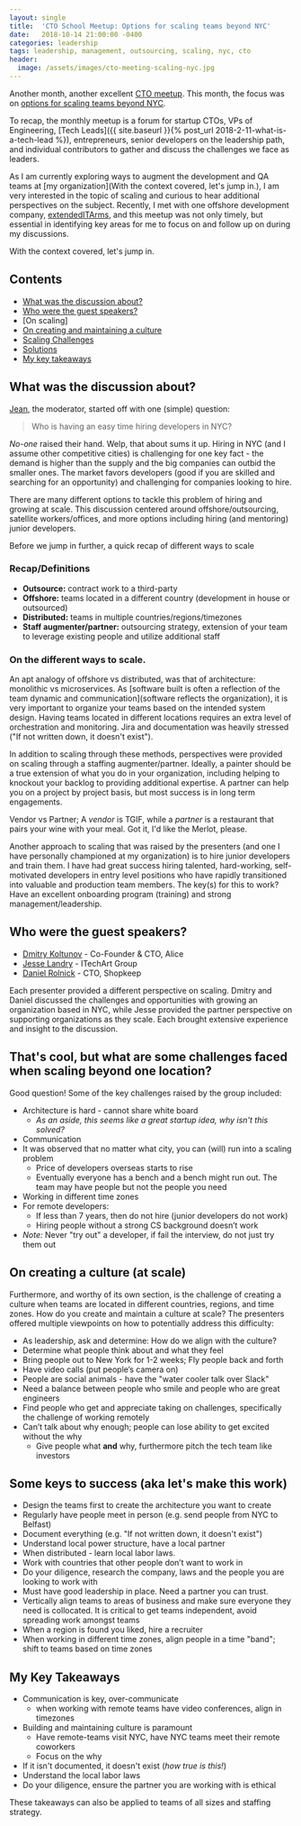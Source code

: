 ```yaml
---
layout: single
title:  'CTO School Meetup: Options for scaling teams beyond NYC'
date:   2018-10-14 21:00:00 -0400
categories: leadership
tags: leadership, management, outsourcing, scaling, nyc, cto
header:
  image: /assets/images/cto-meeting-scaling-nyc.jpg
---
```

Another month, another excellent [CTO meetup](https://www.meetup.com/ctoschool/). This month, the focus was on [options for scaling teams beyond NYC](https://www.meetup.com/ctoschool/events/llrrbqyxnblb/).

To recap, the monthly meetup is a forum for startup CTOs, VPs of Engineering, [Tech Leads]({{ site.baseurl }}{% post_url 2018-2-11-what-is-a-tech-lead %}), entrepreneurs, senior developers on the leadership path, and individual contributors to gather and discuss the challenges we face as leaders.

As I am currently exploring ways to augment the development and QA teams at [my organization](With the context covered, let's jump in.), I am very interested in the topic of scaling and curious to hear additional perspectives on the subject. Recently, I met with one offshore development company, [extendedITArms](http://extendeditarms.com), and this meetup was not only timely, but essential in identifying key areas for me to focus on and follow up on during my discussions.

With the context covered, let's jump in.

## Contents
- [What was the discussion about?](#what-was-the-presentation-about)
- [Who were the guest speakers?](#who-were-the-guest-speakers)
- [On scaling]
- [On creating and maintaining a culture](foo)
- [Scaling Challenges](#assorted-musings-and-tidbits)
- [Solutions](foo)
- [My key takeaways](#my-key-takeaways)

## What was the discussion about?
[Jean](https://www.linkedin.com/in/jbarmash), the moderator, started off with one (simple) question:

> Who is having an easy time hiring developers in NYC?

_No-one_ raised their hand.  Welp, that about sums it up. Hiring in NYC (and I assume other competitive cities) is challenging for one key fact - the demand is higher than the supply and the big companies can outbid the smaller ones. The market favors developers (good if you are skilled and searching for an opportunity) and challenging for companies looking to hire.

There are many different options to tackle this problem of hiring and growing at scale.  This discussion centered around offshore/outsourcing, satellite workers/offices, and more options including hiring (and mentoring) junior developers.

Before we jump in further, a quick recap of different ways to scale

### Recap/Definitions
- **Outsource:** contract work to a third-party
- **Offshore:** teams located in a different country (development in house or outsourced)
- **Distributed:** teams in multiple countries/regions/timezones
- **Staff augmenter/partner:** outsourcing strategy, extension of your team to leverage existing people and utilize additional staff

### On the different ways to scale.
An apt analogy of offshore vs distributed, was that of architecture: monolithic vs microservices.  As [software built is often a reflection of the team dynamic and communication](software reflects the organization), it is very important to organize your teams based on the intended system design.  Having teams located in different locations requires an extra level of orchestration and monitoring.  Jira and documentation was heavily stressed ("If not written down, it doesn't exist").

In addition to scaling through these methods, perspectives were provided on scaling through a staffing augmenter/partner.  Ideally, a painter should be a true extension of what you do in your organization, including helping to knockout your backlog to providing additional expertise.  A partner can help you on a project by project basis, but most success is in long term engagements.

Vendor vs Partner; A _vendor_ is TGIF, while a _partner_ is a restaurant that pairs your wine with your meal. Got it, I'd like the Merlot, please.

Another approach to scaling that was raised by the presenters (and one I have personally championed at my organization) is to hire junior developers and train them.  I have had great success hiring talented, hard-working, self-motivated developers in entry level positions who have rapidly transitioned into valuable and production team members.  The key(s) for this to work?  Have an excellent onboarding program (training) and strong management/leadership.

## Who were the guest speakers?
- [Dmitry Koltunov](https://www.linkedin.com/in/dmitry-koltunov-cfa-0598241/) - Co-Founder & CTO, Alice
- [Jesse Landry](https://www.linkedin.com/in/jesselandry/) - ITechArt Group
- [Daniel Rolnick](https://www.linkedin.com/in/daniel-rolnick-6a36922) - CTO, Shopkeep  

Each presenter provided a different perspective on scaling. Dmitry and Daniel discussed the challenges and opportunities with growing an organization based in NYC, while Jesse provided the partner perspective on supporting organizations as they scale.  Each brought extensive experience and insight to the discussion.

## That's cool, but what are some challenges faced when scaling beyond one location?
Good question!  Some of the key challenges raised by the group included:
- Architecture is hard - cannot share white board
  - _As an aside, this seems like a great startup idea, why isn't this solved?_
- Communication
- It was observed that no matter what city, you can (will) run into a scaling problem
  - Price of developers overseas starts to rise
  - Eventually everyone has a bench and a bench might run out. The team may have people but not the people you need
- Working in different time zones
- For remote developers:
  - If less than 7 years, then do not hire (junior developers do not work)
  - Hiring people without a strong CS background doesn’t work
- *Note:* Never "try out" a developer, if fail the interview, do not just try them out

## On creating a culture (at scale)
Furthermore, and worthy of its own section, is the challenge of creating a culture when teams are located in different countries, regions, and time zones. How do you create and maintain a culture at scale? The presenters offered multiple viewpoints on how to potentially address this difficulty:
- As leadership, ask and determine: How do we align with the culture?
- Determine what people think about and what they feel
- Bring people out to New York for 1-2 weeks; Fly people back and forth
- Have video calls (put people’s camera on)
- People are social animals - have the "water cooler talk over Slack"
- Need a balance between people who smile and people who are great engineers
- Find people who get and appreciate taking on challenges, specifically the challenge of working remotely
- Can’t talk about why enough; people can lose ability to get excited without the why
  - Give people what **and** why, furthermore pitch the tech team like investors

## Some keys to success (aka let's make this work)
- Design the teams first to create the architecture you want to create
- Regularly have people meet in person (e.g. send people from NYC to Belfast)
- Document everything (e.g. "If not written down, it doesn't exist")
- Understand local power structure, have a local partner
- When distributed - learn local labor laws.
- Work with countries that other people don’t want to work in
- Do your diligence, research the company, laws and the people you are looking to work with
- Must have good leadership in place. Need a partner you can trust.
- Vertically align teams to areas of business and make sure everyone they need is collocated.  It is critical to get teams independent, avoid spreading work amongst teams
- When a region is found you liked, hire a recruiter
- When working in different time zones, align people in a time "band"; shift to teams based on time zones

## My Key Takeaways
- Communication is key, over-communicate
  - when working with remote teams have video conferences, align in timezones
- Building and maintaining culture is paramount
  - Have remote-teams visit NYC, have NYC teams meet their remote coworkers
  - Focus on the why
- If it isn't documented, it doesn't exist (_how true is this!_)
- Understand the local labor laws
- Do your diligence, ensure the partner you are working with is ethical

These takeaways can also be applied to teams of all sizes and staffing strategy.
